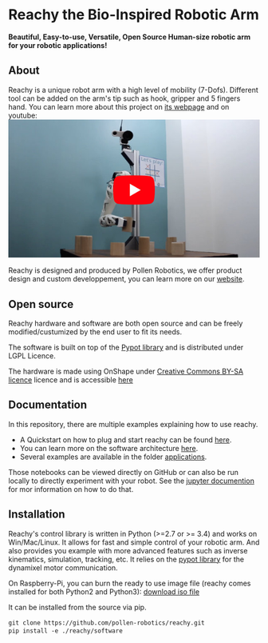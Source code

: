 # Reachy the Bio-Inspired Robotic Arm

**Beautiful, Easy-to-use, Versatile, Open Source Human-size robotic arm for your robotic applications!**

## About
Reachy is a unique robot arm with a high level of mobility (7-Dofs). Different tool can be added on the arm's tip such as hook, gripper and 5 fingers hand.
You can learn more about this project on [its webpage](https://www.pollen-robotics.com/en/our-products/reachy/) and on youtube:
[![Video preview](./doc/img/reachy-youtube.jpg)](https://www.youtube.com/watch?v=wsCYkz-BHyA&list=PLoZg6JOJfhpCa1Sy3cM4FOFkcFUBElqBF&index=2)

Reachy is designed and produced by Pollen Robotics, we offer product design and custom developpement, you can learn more on our [website](https://www.pollen-robotics.com/).

## Open source
Reachy hardware and software are both open source and can be freely modified/custumized by the end user to fit its needs.

The software is built on top of the [Pypot library](https://github.com/poppy-project/pypot) and is distributed under LGPL Licence.

The hardware is made using OnShape under [Creative Commons BY-SA licence](https://creativecommons.org/licenses/by-sa/4.0/) licence and is accessible [here](https://cad.onshape.com/documents/66388ae9c63cef53d76acd77/w/68c2411483d5bc65c7f54234/e/581d46ba9b8ee98de9d636ee)

## Documentation
In this repository, there are multiple examples explaining how to use reachy.

- A Quickstart on how to plug and start reachy can be found [here](./doc/readme.md).
- You can learn more on the software architecture [here](./doc/reachy-software-presentation.ipynb).
- Several examples are available in the folder [applications](./applications/).

Those notebooks can be viewed directly on GitHub or can also be run locally to directly experiment with your robot. See the [jupyter documention](https://jupyter.org) for mor information on how to do that.

## Installation

Reachy's control library is written in Python (>=2.7 or >= 3.4) and works on Win/Mac/Linux. It allows for fast and simple control of your robotic arm. And also provides you example with more advanced features such as inverse kinematics, simulation, tracking, etc. It relies on the [pypot library](https://github.com/poppy-project/pypot) for the dynamixel motor communication.

On Raspberry-Pi, you can burn the ready to use image file (reachy comes installed for both Python2 and Python3): [download iso file](https://github.com/pollen-robotics/reachy/releases)

It can be installed from the source via pip.

```
git clone https://github.com/pollen-robotics/reachy.git
pip install -e ./reachy/software
```
